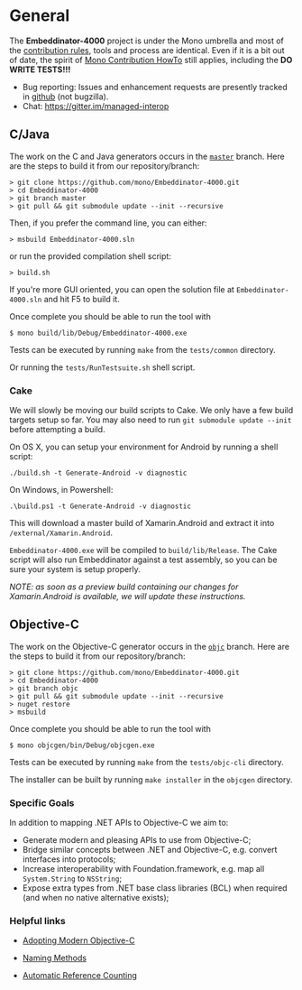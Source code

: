 # General

The **Embeddinator-4000** project is under the Mono umbrella and most of the [contribution rules](http://www.mono-project.com/community/contributing/), tools and process are identical. Even if it is a bit out of date, the spirit of [Mono Contribution HowTo](http://www.mono-project.com/community/contributing/contribution-howto/) still applies, including the **DO WRITE TESTS!!!**

* Bug reporting: Issues and enhancement requests are presently tracked in [github](https://github.com/mono/Embeddinator-4000/issues) (not bugzilla).
* Chat: https://gitter.im/managed-interop

## C/Java

The work on the C and Java generators occurs in the [`master`](https://github.com/mono/Embeddinator-4000/tree/master) branch. Here are the steps to build it from our repository/branch:

```
> git clone https://github.com/mono/Embeddinator-4000.git
> cd Embeddinator-4000
> git branch master
> git pull && git submodule update --init --recursive
```

Then, if you prefer the command line, you can either:

`> msbuild Embeddinator-4000.sln`

or run the provided compilation shell script:

`> build.sh`

If you're more GUI oriented, you can open the solution file at `Embeddinator-4000.sln` and hit F5 to build it.

Once complete you should be able to run the tool with

```
$ mono build/lib/Debug/Embeddinator-4000.exe
```

Tests can be executed by running `make` from the `tests/common` directory.

Or running the `tests/RunTestsuite.sh` shell script.

### Cake

We will slowly be moving our build scripts to Cake. We only have a few build targets setup so far. You may also need to run `git submodule update --init` before attempting a build.

On OS X, you can setup your environment for Android by running a shell script:
```
./build.sh -t Generate-Android -v diagnostic
```
On Windows, in Powershell:
```
.\build.ps1 -t Generate-Android -v diagnostic
```
This will download a master build of Xamarin.Android and extract it into `/external/Xamarin.Android`. 

`Embeddinator-4000.exe` will be compiled to `build/lib/Release`. The Cake script will also run Embeddinator against a test assembly, so you can be sure your system is setup properly.

*NOTE: as soon as a preview build containing our changes for Xamarin.Android is available, we will update these instructions.*

## Objective-C

The work on the Objective-C generator occurs in the [`objc`](https://github.com/mono/Embeddinator-4000/tree/objc) branch. Here are the steps to build it from our repository/branch:

```
> git clone https://github.com/mono/Embeddinator-4000.git
> cd Embeddinator-4000
> git branch objc
> git pull && git submodule update --init --recursive
> nuget restore
> msbuild
```

Once complete you should be able to run the tool with

```
$ mono objcgen/bin/Debug/objcgen.exe
```

Tests can be executed by running `make` from the `tests/objc-cli` directory.

The installer can be built by running `make installer` in the `objcgen` directory.

### Specific Goals

In addition to mapping .NET APIs to Objective-C we aim to:

* Generate modern and pleasing APIs to use from Objective-C;
* Bridge similar concepts between .NET and Objective-C, e.g. convert interfaces into protocols;
* Increase interoperability with Foundation.framework, e.g. map all `System.String` to `NSString`;
* Expose extra types from .NET base class libraries (BCL) when required (and when no native alternative exists);


### Helpful links

* [Adopting Modern Objective-C](https://developer.apple.com/library/content/releasenotes/ObjectiveC/ModernizationObjC/AdoptingModernObjective-C/AdoptingModernObjective-C.html)

* [Naming Methods](https://developer.apple.com/library/content/documentation/Cocoa/Conceptual/CodingGuidelines/Articles/NamingMethods.html#//apple_ref/doc/uid/20001282-1001865-BCIBJEFG)

* [Automatic Reference Counting](http://clang.llvm.org/docs/AutomaticReferenceCounting.html)
